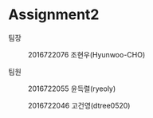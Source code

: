 # Assignment2

팀장

&nbsp;&nbsp;&nbsp;&nbsp;&nbsp;&nbsp;&nbsp;&nbsp;&nbsp;&nbsp;2016722076 조현우(Hyunwoo-CHO)

팀원

&nbsp;&nbsp;&nbsp;&nbsp;&nbsp;&nbsp;&nbsp;&nbsp;&nbsp;&nbsp;2016722055 윤득렬(ryeoly)

&nbsp;&nbsp;&nbsp;&nbsp;&nbsp;&nbsp;&nbsp;&nbsp;&nbsp;&nbsp;2016722046 고건영(dtree0520)

